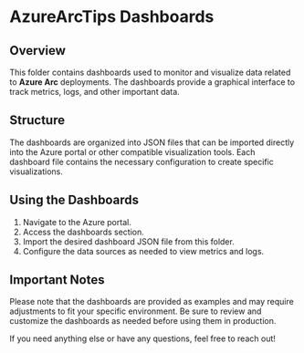 # AzureArcTips Dashboards

## Overview

This folder contains dashboards used to monitor and visualize data related to **Azure Arc** deployments. The dashboards provide a graphical interface to track metrics, logs, and other important data.

## Structure

The dashboards are organized into JSON files that can be imported directly into the Azure portal or other compatible visualization tools. Each dashboard file contains the necessary configuration to create specific visualizations.

## Using the Dashboards

1. Navigate to the Azure portal.
2. Access the dashboards section.
3. Import the desired dashboard JSON file from this folder.
4. Configure the data sources as needed to view metrics and logs.

## Important Notes

Please note that the dashboards are provided as examples and may require adjustments to fit your specific environment. Be sure to review and customize the dashboards as needed before using them in production.

If you need anything else or have any questions, feel free to reach out!
